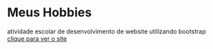 # Meus Hobbies
 atividade escolar de desenvolvimento de website utilizando bootstrap
<a href="https://raul612.github.io/hobbies/SITE/index.html">clique para ver o site</a>
